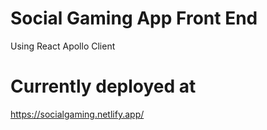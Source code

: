 # Social Gaming App Front End
Using React 
Apollo Client 

# Currently deployed at 
https://socialgaming.netlify.app/